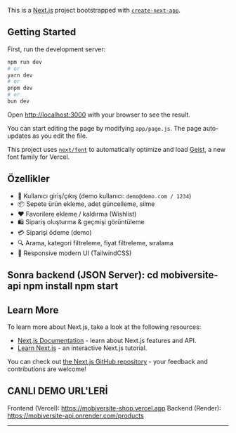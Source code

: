 This is a [Next.js](https://nextjs.org) project bootstrapped with [`create-next-app`](https://github.com/vercel/next.js/tree/canary/packages/create-next-app).

## Getting Started

First, run the development server:

```bash
npm run dev
# or
yarn dev
# or
pnpm dev
# or
bun dev
```

Open [http://localhost:3000](http://localhost:3000) with your browser to see the result.

You can start editing the page by modifying `app/page.js`. The page auto-updates as you edit the file.

This project uses [`next/font`](https://nextjs.org/docs/app/building-your-application/optimizing/fonts) to automatically optimize and load [Geist](https://vercel.com/font), a new font family for Vercel.

## Özellikler

- 🔐 Kullanıcı giriş/çıkış (demo kullanıcı: `demo@demo.com / 1234`)
- 📦 Sepete ürün ekleme, adet güncelleme, silme
- ❤️ Favorilere ekleme / kaldırma (Wishlist)
- 🛍 Sipariş oluşturma & geçmişi görüntüleme
- 💳 Siparişi ödeme (demo)
- 🔍 Arama, kategori filtreleme, fiyat filtreleme, sıralama
- 📱 Responsive modern UI (TailwindCSS)

Sonra backend (JSON Server):
cd mobiversite-api
npm install
npm start
---


## Learn More

To learn more about Next.js, take a look at the following resources:

- [Next.js Documentation](https://nextjs.org/docs) - learn about Next.js features and API.
- [Learn Next.js](https://nextjs.org/learn) - an interactive Next.js tutorial.

You can check out [the Next.js GitHub repository](https://github.com/vercel/next.js) - your feedback and contributions are welcome!

## CANLI DEMO URL'LERİ
Frontend (Vercel): https://mobiversite-shop.vercel.app
Backend (Render): https://mobiversite-api.onrender.com/products

---
